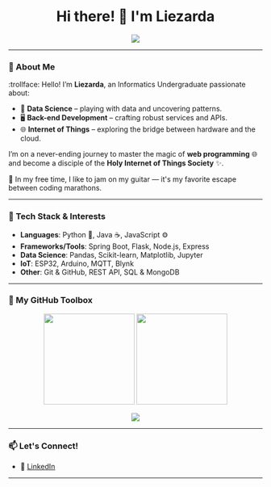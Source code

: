 <h1 align="center">Hi there! 👋 I'm Liezarda</h1>
<p align="center">
  <img src="https://readme-typing-svg.herokuapp.com/?lines=Informatics+Undergrad+💻;Data+Science+Enthusiast📊;IoT+Adventurer🌐;Backend+Developer+in+Progress🛠️;&center=true&width=500&height=45">
</p>

---

### 🧠 About Me

:trollface: Hello! I’m **Liezarda**, an Informatics Undergraduate passionate about:

- 🧪 **Data Science** – playing with data and uncovering patterns.
- 🖥️ **Back-end Development** – crafting robust services and APIs.
- 🌐 **Internet of Things** – exploring the bridge between hardware and the cloud.

I’m on a never-ending journey to master the magic of **web programming** :globe_with_meridians: and become a disciple of the **Holy Internet of Things Society** :sparkles:.

🎸 In my free time, I like to jam on my guitar — it's my favorite escape between coding marathons.

---

### 🚀 Tech Stack & Interests

- **Languages**: Python 🐍, Java ☕, JavaScript ⚙️
- **Frameworks/Tools**: Spring Boot, Flask, Node.js, Express
- **Data Science**: Pandas, Scikit-learn, Matplotlib, Jupyter
- **IoT**: ESP32, Arduino, MQTT, Blynk
- **Other**: Git & GitHub, REST API, SQL & MongoDB

---

### 🧰 My GitHub Toolbox

<p align="center">
  <img height="180em" src="https://github-readme-stats.vercel.app/api?username=liezliez&show_icons=true&theme=onedark&hide_border=true&include_all_commits=true&count_private=true"/>
  <img height="180em" src="https://github-readme-stats.vercel.app/api/top-langs/?username=liezliez&layout=compact&theme=onedark&hide_border=true"/>
</p>

<p align="center">
  <img src="https://github-readme-streak-stats.herokuapp.com?user=liezliez&theme=onedark&hide_border=true"/>
</p>

---

### 📫 Let's Connect!

- 💼 [LinkedIn](https://www.linkedin.com/in/liezarda-febryan?utm_source=share&utm_campaign=share_via&utm_content=profile&utm_medium=android_app)
---

<!---
liezliez/liezliez is a ✨ special ✨ repository because its `README.md` (this file) appears on your GitHub profile.
You can click the Preview link to take a look at your changes.
--->
